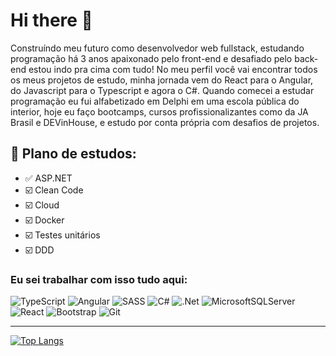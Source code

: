 # Hi there 👋

Construíndo meu futuro como desenvolvedor web fullstack, estudando programação há 3 anos apaixonado pelo front-end e desafiado pelo back-end estou indo pra cima com tudo! No meu perfil você vai encontrar todos os meus projetos de estudo, minha jornada vem do React para o Angular, do Javascript para o Typescript e agora o C#. Quando comecei a estudar programação eu fui alfabetizado em Delphi em uma escola pública do interior, hoje eu faço bootcamps, cursos profissionalizantes como da JA Brasil e DEVinHouse, e estudo por conta própria com desafios de projetos.

## 🌱 Plano de estudos:
- ✅ ASP.NET
- ☑️ Clean Code
- ☑️ Cloud
- ☑️ Docker
- ☑️ Testes unitários
- ☑️ DDD

### Eu sei trabalhar com isso tudo aqui:

![TypeScript](https://img.shields.io/badge/typescript-%23007ACC.svg?style=for-the-badge&logo=typescript&logoColor=white)
![Angular](https://img.shields.io/badge/angular-%23DD0031.svg?style=for-the-badge&logo=angular&logoColor=white)
![SASS](https://img.shields.io/badge/SASS-hotpink.svg?style=for-the-badge&logo=SASS&logoColor=white)
![C#](https://img.shields.io/badge/c%23-%23239120.svg?style=for-the-badge&logo=c-sharp&logoColor=white)
![.Net](https://img.shields.io/badge/.NET-5C2D91?style=for-the-badge&logo=.net&logoColor=white)
![MicrosoftSQLServer](https://img.shields.io/badge/Microsoft%20SQL%20Sever-CC2927?style=for-the-badge&logo=microsoft%20sql%20server&logoColor=white)
![React](https://img.shields.io/badge/react-%2320232a.svg?style=for-the-badge&logo=react&logoColor=%2361DAFB)
![Bootstrap](https://img.shields.io/badge/bootstrap-%23563D7C.svg?style=for-the-badge&logo=bootstrap&logoColor=white)
![Git](https://img.shields.io/badge/git-%23F05033.svg?style=for-the-badge&logo=git&logoColor=white)

---

[![Top Langs](https://github-readme-stats.vercel.app/api/top-langs/?username=get-friday&layout=compact)](https://github.com/anuraghazra/github-readme-stats)
